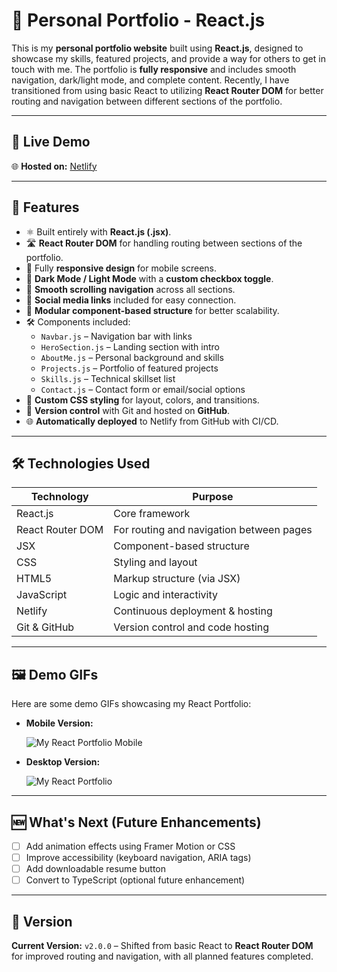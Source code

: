 # 💼 Personal Portfolio - React.js

This is my **personal portfolio website** built using **React.js**, designed to showcase my skills, featured projects, and provide a way for others to get in touch with me. The portfolio is **fully responsive** and includes smooth navigation, dark/light mode, and complete content. Recently, I have transitioned from using basic React to utilizing **React Router DOM** for better routing and navigation between different sections of the portfolio.

---

## 📌 Live Demo

🌐 **Hosted on:** [Netlify](https://my-react-portfolio-203.netlify.app/)

---

## 🚀 Features

- ⚛️ Built entirely with **React.js (.jsx)**.
- 🛣️ **React Router DOM** for handling routing between sections of the portfolio.
- 🎯 Fully **responsive design** for mobile screens.
- 🌙 **Dark Mode / Light Mode** with a **custom checkbox toggle**.
- 🧭 **Smooth scrolling navigation** across all sections.
- 🔗 **Social media links** included for easy connection.
- 🔄 **Modular component-based structure** for better scalability.
- 🛠️ Components included:
  - `Navbar.js` – Navigation bar with links
  - `HeroSection.js` – Landing section with intro
  - `AboutMe.js` – Personal background and skills
  - `Projects.js` – Portfolio of featured projects
  - `Skills.js` – Technical skillset list
  - `Contact.js` – Contact form or email/social options
- 🎨 **Custom CSS styling** for layout, colors, and transitions.
- 📂 **Version control** with Git and hosted on **GitHub**.
- 🌐 **Automatically deployed** to Netlify from GitHub with CI/CD.

---

## 🛠️ Technologies Used

| Technology     | Purpose                            |
|----------------|------------------------------------|
| React.js       | Core framework                     |
| React Router DOM | For routing and navigation between pages |
| JSX            | Component-based structure          |
| CSS            | Styling and layout                 |
| HTML5          | Markup structure (via JSX)         |
| JavaScript     | Logic and interactivity            |
| Netlify        | Continuous deployment & hosting    |
| Git & GitHub   | Version control and code hosting   |

---

## 🖼️ Demo GIFs

Here are some demo GIFs showcasing my React Portfolio:

- **Mobile Version:**

  ![My React Portfolio Mobile](./src/assets/My%20React%20Portfolio%20Mobile.gif)

- **Desktop Version:**

  ![My React Portfolio](./src/assets/My%20React%20Portfolio.gif)

---

## 🆕 What's Next (Future Enhancements)

- [ ] Add animation effects using Framer Motion or CSS
- [ ] Improve accessibility (keyboard navigation, ARIA tags)
- [ ] Add downloadable resume button
- [ ] Convert to TypeScript (optional future enhancement)

---

## 📌 Version

**Current Version:** `v2.0.0` – Shifted from basic React to **React Router DOM** for improved routing and navigation, with all planned features completed.
